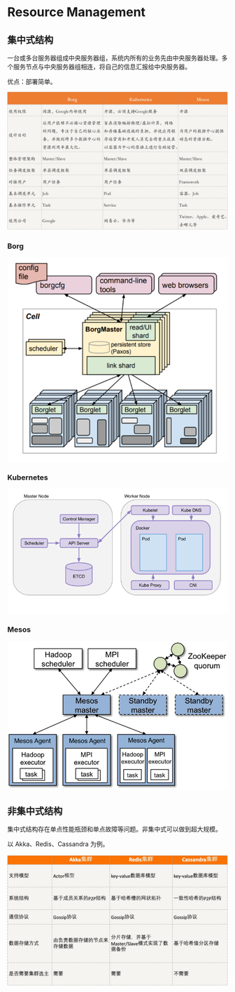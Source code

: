 # Resource Management

## 集中式结构

一台或多台服务器组成中央服务器组，系统内所有的业务先由中央服务器处理。多个服务节点与中央服务器组相连，将自己的信息汇报给中央服务器。

优点：部署简单。

![](../../.gitbook/assets/image%20%28274%29.png)

### Borg

![](../../.gitbook/assets/image%20%28273%29.png)

### Kubernetes

![](../../.gitbook/assets/image%20%28275%29.png)

### Mesos

![](../../.gitbook/assets/image%20%28272%29.png)

## 非集中式结构

集中式结构存在单点性能瓶颈和单点故障等问题。非集中式可以做到超大规模。

以 Akka、Redis、Cassandra 为例。

![](../../.gitbook/assets/image%20%28281%29.png)


